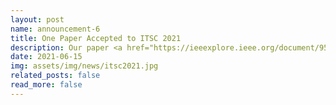 ```yaml
---
layout: post
name: announcement-6
title: One Paper Accepted to ITSC 2021
description: Our paper <a href="https://ieeexplore.ieee.org/document/9564671">Black-box Adversarial Attacks on Network-wide Multi-step Traffic State Prediction Models</a> has been accepted to ITSC, the flagship conference of IEEE ITSS. Congratulations to all the authors!
date: 2021-06-15
img: assets/img/news/itsc2021.jpg
related_posts: false
read_more: false
---
```

